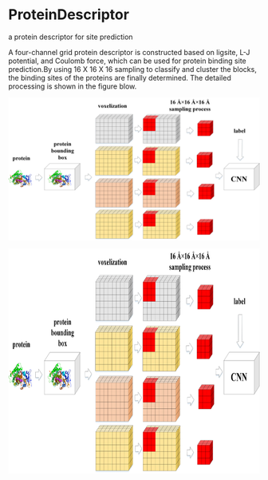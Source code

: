 # ProteinDescriptor
a protein descriptor for site prediction

A four-channel grid protein descriptor is constructed based on ligsite, L-J potential, and Coulomb force, which can be used for protein binding site prediction.By using 16 X 16 X 16 sampling to classify and cluster the blocks, the binding sites of the proteins are finally determined. The detailed processing is shown in the figure blow.

![](https://github.com/595693085/ProteinDescriptor/blob/master/docs/figure1.png) 
<div align=center><img width="600" height="450" src="https://github.com/595693085/ProteinDescriptor/blob/master/docs/figure1.png"/></div>
